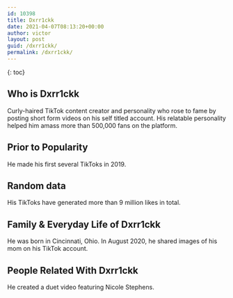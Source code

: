 ```yaml
---
id: 10398
title: Dxrr1ckk
date: 2021-04-07T08:13:20+00:00
author: victor
layout: post
guid: /dxrr1ckk/
permalink: /dxrr1ckk/
---
```



{: toc}


## Who is Dxrr1ckk



Curly-haired TikTok content creator and personality who rose to fame by posting short form videos on his self titled account. His relatable personality helped him amass more than 500,000 fans on the platform.

                
                
                
## Prior to Popularity



He made his first several TikToks in 2019.

                
                
                
## Random data



His TikToks have generated more than 9 million likes in total. 

                
                
                
## Family & Everyday Life of Dxrr1ckk



He was born in Cincinnati, Ohio. In August 2020, he shared images of his mom on his TikTok account.

                
                
                
## People Related With Dxrr1ckk



He created a duet video featuring Nicole Stephens. 

                
              
            
          
          
          